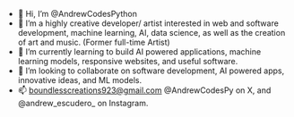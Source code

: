 - 👋 Hi, I’m @AndrewCodesPython
- 👀 I’m a highly creative developer/ artist interested in web and software development, machine learning, AI, data science, as well as the creation of art and music. (Former full-time Artist) 
- 🌱 I’m currently learning to build AI powered applications, machine learning models, responsive websites, and useful software. 
- 💞️ I’m looking to collaborate on software development, AI powered apps, innovative ideas, and ML models. 
- 📫 boundlesscreations923@gmail.com @AndrewCodesPy on X, and @andrew_escudero_ on Instagram.

<!---
AndrewCodesPython/AndrewCodesPython is a ✨ special ✨ repository because its `README.md` (this file) appears on your GitHub profile.
You can click the Preview link to take a look at your changes.
--->
